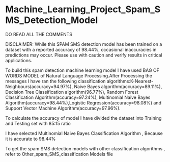 # Machine_Learning_Project_Spam_SMS_Detection_Model

DO READ  ALL THE COMMENTS

DISCLAIMER: While this SPAM SMS detection model has been trained on a dataset with a reported accuracy of 98.44%, occasional inaccuracies in predictions may occur. Please use with caution and verify results in critical applications.

To build this spam detection machine learning model I have used BAG OF WORDS MODEL of Natural Language Processing.After Processing 
the messages I have ran the following classification algorithms:K-Nearest-Neighbours(accuracy=94.97%), Naive Bayes algorithm(accuracy=89.11%),
Decision Tree Classification algorithm(96.77%), Random Forest Classification Algorithm(accuracy=97.24%), Multinomial Naive Bayes
Algorithm(accuracy=98.44%),Logistic Regression(accuracy=98.08%) and Support Vector Machine Algorithm(accuracy=97.96%).

To calculate the accuracy of model I have divided the dataset into Training and Testing set with 85:15 ratio

I have selected Multinomial Naive Bayes Classification Algorithm , Because it is accurate to 98.44%

To get the spam SMS detection models with other classification algorithms , refer to Other_spam_SMS_classification Models file
